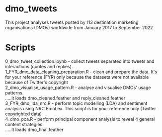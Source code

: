 # dmo_tweets
 
This project analyses tweets posted by 113 destination marketing organisations (DMOs) worldwide from January 2017 to September 2022

<h1> Scripts </h1>
0_dmo_tweet_collection.ipynb - collect tweets separated into tweets and interactions (quotes and replies). <br>
1_FYR_dmo_data_cleaning_preparation.R - clean and prepare the data. It's for your reference (FYR) only because the datasets were not available because of Twitter's copyright <br>
2_dmo_visualise_usage_pattern.R - analyse and visualise DMOs' usage patterns. <br>
.....It loads dmo_cleaned.feather and reply_cleaned.feather <br>
3_FYR_dmo_lda_nrc.R - perform topic modelling (LDA) and sentiment analysis using NRC EmoLex. This script is for your reference only (Twitter copyrighted data)<br>
4_dmo_pca.R - perform principal component analysis to reveal 4 general content strategies <br>
.....It loads dmo_final.feather
